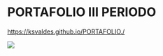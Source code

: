 # PORTAFOLIO III PERIODO
https://ksvaldes.github.io/PORTAFOLIO./

<img  src="https://i.pinimg.com/originals/65/07/50/650750f47b2d3cc4eb3a11cff785835e.gif"  class="image">


